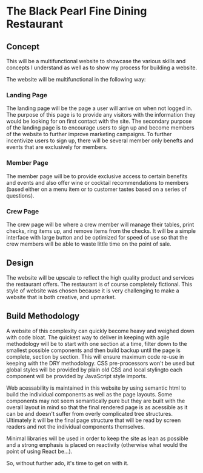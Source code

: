 # The Black Pearl Fine Dining Restaurant

## Concept

This will be a multifunctional website to showcase the various skills and concepts I understand as well as to show my process for building a website.

The website will be multifunctional in the following way:

### Landing Page

The landing page will be the page a user will arrive on when not logged in. The purpose of this page is to provide any visitors with the information they would be looking for on first contact with the site. The secondary purpose of the landing page is to encourage users to sign up and become members of the website to further improve marketing campaigns. To further incentivize users to sign up, there will be several member only benefts and events that are exclusively for members.

### Member Page

The member page will be to provide exclusive access to certain benefits and events and also offer wine or cocktail recommendations to members (based either on a menu item or to customer tastes based on a series of questions).

### Crew Page

The crew page will be where a crew member will manage their tables, print checks, ring items up, and remove items from the checks. It will be a simple interface with large button and be optimized for speed of use so that the crew members will be able to waste little time on the point of sale.

## Design

The website will be upscale to reflect the high quality product and services the restaurant offers. The restaurant is of course completely fictional. This style of website was chosen because it is very challenging to make a website that is both creative, and upmarket.

## Build Methodology

A website of this complexity can quickly become heavy and weighed down with code bloat. The quickest way to deliver in keeping with agile methodology will be to start with one section at a time, filter down to the smallest possible components and then build backup until the page is complete, section by section. This will ensure maximum code re-use in keeping with the DRY methodology. CSS pre-processors won't be used but global styles will be provided by plain old CSS and local stylingto each component will be provided by JavaScript style imports.

Web acessability is maintained in this website by using semantic html to build the individual components as well as the page layouts. Some components may not seem semantically pure but they are built with the overall layout in mind so that the final rendered page is as acessible as it can be and doesn't suffer from overly complicated tree structures. Ultimately it will be the final page structure that will be read by screen readers and not the individual components themselves.

Minimal libraries will be used in order to keep the site as lean as possible and a strong emphasis is placed on reactivity (otherwise what would the point of using React be...).

So, without further ado, it's time to get on with it.
